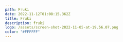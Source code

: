 ```yaml
---
path: Fruki
date: 2022-11-12T01:08:15.362Z
title: Fruki
description: fruki
logo: /assets/screen-shot-2022-11-05-at-19.56.07.png
color: "#FFFFFF"
---
```

